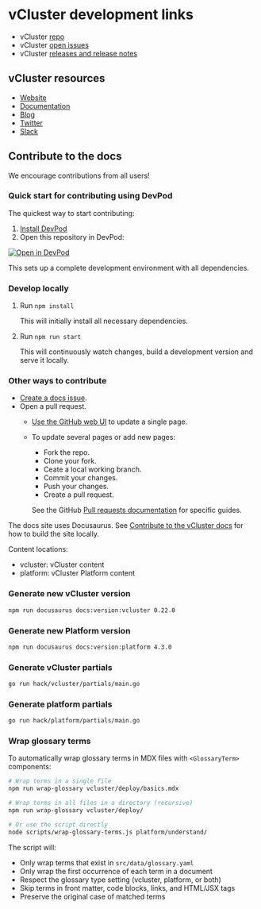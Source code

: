 # vCluster development links

- vCluster [repo](https://github.com/loft-sh/vcluster)
- vCluster [open issues](https://github.com/loft-sh/vcluster/issues)
- vCluster [releases and release notes](https://github.com/loft-sh/vcluster/releases)

## vCluster resources

- [Website](https://www.vcluster.com)
- [Documentation](https://www.vcluster.com/docs/)
- [Blog](https://loft.sh/blog)
- [Twitter](https://twitter.com/loft_sh)
- [Slack](https://slack.loft.sh/)

## Contribute to the docs

We encourage contributions from all users!

### Quick start for contributing using DevPod

The quickest way to start contributing:

1. [Install DevPod](https://devpod.sh/docs/getting-started/install)
2. Open this repository in DevPod:

[![Open in DevPod](https://devpod.sh/assets/open-in-devpod.svg)](https://devpod.sh/open#https://github.com/loft-sh/vcluster-docs)

This sets up a complete development environment with all dependencies.

### Develop locally

1. Run `npm install`

    This will initially install all necessary dependencies.

2. Run `npm run start`

    This will continuously watch changes, build a development version and serve it locally.

### Other ways to contribute

- [Create a docs issue](https://github.com/loft-sh/vcluster-docs/issues).
- Open a pull request.
  - [Use the GitHub web UI](https://docs.github.com/en/pull-requests/collaborating-with-pull-requests/proposing-changes-to-your-work-with-pull-requests/creating-a-pull-request?tool=webui)
    to update a single page.
  - To update several pages or add new pages:
    - Fork the repo.
    - Clone your fork.
    - Ceate a local working branch.
    - Commit your changes.
    - Push your changes.
    - Create a pull request.

     See the GitHub [Pull requests documentation](https://docs.github.com/en/pull-requests)
     for specific guides.

The docs site uses Docusaurus. See
[Contribute to the vCluster docs](./CONTRIBUTING.md) for how to build the site locally.

Content locations:

- vcluster: vCluster content
- platform: vCluster Platform content

### Generate new vCluster version

```bash
npm run docusaurus docs:version:vcluster 0.22.0
```

### Generate new Platform version

```bash
npm run docusaurus docs:version:platform 4.3.0
```

### Generate vCluster partials

```bash
go run hack/vcluster/partials/main.go
```

### Generate platform partials

```bash
go run hack/platform/partials/main.go
```

### Wrap glossary terms

To automatically wrap glossary terms in MDX files with `<GlossaryTerm>` components:

```bash
# Wrap terms in a single file
npm run wrap-glossary vcluster/deploy/basics.mdx

# Wrap terms in all files in a directory (recursive)
npm run wrap-glossary vcluster/deploy/

# Or use the script directly
node scripts/wrap-glossary-terms.js platform/understand/
```

The script will:

- Only wrap terms that exist in `src/data/glossary.yaml`
- Only wrap the first occurrence of each term in a document
- Respect the glossary type setting (vcluster, platform, or both)
- Skip terms in front matter, code blocks, links, and HTML/JSX tags
- Preserve the original case of matched terms
